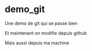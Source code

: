 demo_git
========

Une demo de git qui se passe bien

Et maintenant on modifie depuis github

Mais aussi depuis ma machine
